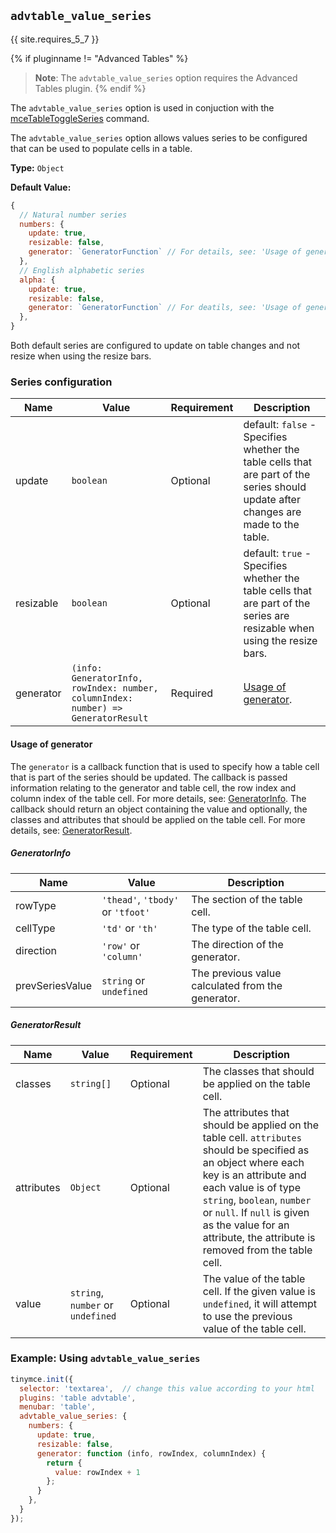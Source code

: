 ## `advtable_value_series`
{{ site.requires_5_7 }}

{% if pluginname != "Advanced Tables" %}
> **Note**: The `advtable_value_series` option requires the Advanced Tables plugin.
{% endif %}

The `advtable_value_series` option is used in conjuction with the [mceTableToggleSeries]({{site.baseurl}}/plugins/premium/advtable/#commands) command.

The `advtable_value_series` option allows values series to be configured that can be used to populate cells in a table.

**Type:** `Object`

**Default Value:**

```js
{
  // Natural number series
  numbers: { 
    update: true,
    resizable: false,
    generator: `GeneratorFunction` // For details, see: 'Usage of generator'
  },
  // English alphabetic series
  alpha: {
    update: true,
    resizable: false,
    generator: `GeneratorFunction` // For deatils, see: 'Usage of generator'
  },
}
```

Both default series are configured to update on table changes and not resize when using the resize bars.

### Series configuration

| Name | Value | Requirement | Description |
| ---- | ----- | ----------- | ----------- |
| update | `boolean` | Optional | default: `false` - Specifies whether the table cells that are part of the series should update after changes are made to the table. |
| resizable | `boolean` | Optional | default: `true` - Specifies whether the table cells that are part of the series are resizable when using the resize bars. |
| generator | `(info: GeneratorInfo, rowIndex: number, columnIndex: number) => GeneratorResult` | Required | [Usage of generator](#usageofgenerator). |

#### Usage of generator

The `generator` is a callback function that is used to specify how a table cell that is part of the series should be updated. The callback is passed information relating to the generator and table cell, the row index and column index of the table cell. For more details, see: [GeneratorInfo](#generatorinfo). The callback should return an object containing the value and optionally, the classes and attributes that should be applied on the table cell. For more details, see: [GeneratorResult](#generatorresult).

##### GeneratorInfo

| Name | Value | Description |
| ---- | ----- | ----------- |
| rowType | `'thead'`, `'tbody'` or `'tfoot'` | The section of the table cell. |
| cellType | `'td'` or `'th'` | The type of the table cell. |
| direction | `'row'` or `'column'` | The direction of the generator. |
| prevSeriesValue | `string` or `undefined` | The previous value calculated from the generator. |

##### GeneratorResult

| Name | Value | Requirement | Description |
| ---- | ----- | ----------- | ----------- |
| classes | `string[]` | Optional | The classes that should be applied on the table cell. |
| attributes | `Object` | Optional | The attributes that should be applied on the table cell. `attributes` should be specified as an object where each key is an attribute and each value is of type `string`, `boolean`, `number` or `null`. If `null` is given as the value for an attribute, the attribute is removed from the table cell. |
| value | `string`, `number` or `undefined` | Optional | The value of the table cell. If the given value is `undefined`, it will attempt to use the previous value of the table cell. |

### Example: Using `advtable_value_series`

```js
tinymce.init({
  selector: 'textarea',  // change this value according to your html
  plugins: 'table advtable',
  menubar: 'table',
  advtable_value_series: {
    numbers: {
      update: true,
      resizable: false,
      generator: function (info, rowIndex, columnIndex) {
        return {
          value: rowIndex + 1
        };
      }
    },
  }
});
```

